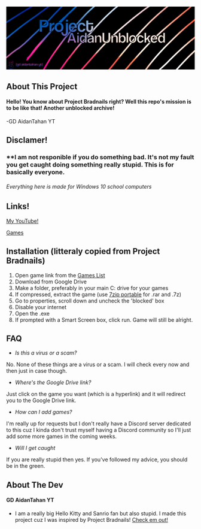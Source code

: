 [![](LeEpicHeader.png?raw=true)](https://github.com/Project-AidanUnblocked/tree/main)


## About This Project
#### Hello! You know about Project Bradnails right? Well this repo's mission is to be like that! Another unblocked archive!

-GD AidanTahan YT

## Disclamer!
### **I am not responible if you do something bad. It's not my fault you get caught doing something really stupid. This is for basically everyone.
###### Everything here is made for Windows 10 school computers

## Links!

[My YouTube!](https://www.youtube.com/@gdaidantahanyt/xregexp)

[Games]()

## Installation (litteraly copied from Project Bradnails)
1. Open game link from the [Games List]()
2. Download from Google Drive
3. Make a folder, preferably in your main C: drive for your games
4. If compressed, extract the game (use [7zip portable](https://drive.google.com/file/d/1by7I72v0vP8VvdlOQaE5SnwC3zSoam6z/view) for .rar and .7z)
5. Go to properties, scroll down and uncheck the 'blocked' box
6. Disable your internet
7. Open the .exe
8. If prompted with a Smart Screen box, click run. Game will still be alright.

## FAQ
- *Is this a virus or a scam?*

No. None of these things are a virus or a scam. I will check every now and then just in case though.

- *Where's the Google Drive link?*

Just click on the game you want (which is a hyperlink) and it will redirect you to the Google Drive link.

- *How can I add games?*

I'm really up for requests but I don't really have a Discord server dedicated to this cuz I kinda don't trust myself having a Discord community so I'll just add some more games in the coming weeks.

- *Will I get caught*

If you are really stupid then yes. If you've followed my advice, you should be in the green.


## About The Dev
#### GD AidanTahan YT
- I am a really big Hello Kitty and Sanrio fan but also stupid. I made this project cuz I was inspired by Project Bradnails! [Check em out!](https://github.com/Project-Bradnails/Bradnails/blob/main/README.md)
